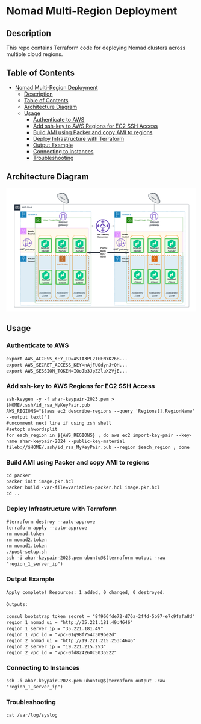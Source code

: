 # Nomad Multi-Region Deployment

## Description

This repo contains Terraform code for deploying Nomad clusters across multiple cloud regions.

## Table of Contents
- [Nomad Multi-Region Deployment](#nomad-multi-region-deployment)
  - [Description](#description)
  - [Table of Contents](#table-of-contents)
  - [Architecture Diagram](#architecture-diagram)
  - [Usage](#usage)
    - [Authenticate to AWS](#authenticate-to-aws)
    - [Add ssh-key to AWS Regions for EC2 SSH Access](#add-ssh-key-to-aws-regions-for-ec2-ssh-access)
    - [Build AMI using Packer and copy AMI to regions](#build-ami-using-packer-and-copy-ami-to-regions)
    - [Deploy Infrastructure with Terraform](#deploy-infrastructure-with-terraform)
    - [Output Example](#output-example)
    - [Connecting to Instances](#connecting-to-instances)
    - [Troubleshooting](#troubleshooting)

## Architecture Diagram
![Nomad Multi Region](./assets/nomad-multi-region.png "Nomad Multi Region")



## Usage

### Authenticate to AWS
```
export AWS_ACCESS_KEY_ID=ASIA3PL2TGENYK26B...
export AWS_SECRET_ACCESS_KEY=nAjFUOdynJ+OH...
export AWS_SESSION_TOKEN=IQoJb3JpZ2luX2VjE...
```

### Add ssh-key to AWS Regions for EC2 SSH Access

```
ssh-keygen -y -f ahar-keypair-2023.pem > $HOME/.ssh/id_rsa_MyKeyPair.pub
AWS_REGIONS="$(aws ec2 describe-regions --query 'Regions[].RegionName' --output text)"]
#uncomment next line if using zsh shell
#setopt shwordsplit
for each_region in ${AWS_REGIONS} ; do aws ec2 import-key-pair --key-name ahar-keypair-2024 --public-key-material fileb://$HOME/.ssh/id_rsa_MyKeyPair.pub --region $each_region ; done
```

### Build AMI using Packer and copy AMI to regions

```
cd packer
packer init image.pkr.hcl
packer build -var-file=variables-packer.hcl image.pkr.hcl
cd ..
```

### Deploy Infrastructure with Terraform
```
#terraform destroy --auto-approve
terraform apply --auto-approve
rm nomad.token
rm nomad2.token
rm nomad1.token
./post-setup.sh
ssh -i ahar-keypair-2023.pem ubuntu@$(terraform output -raw "region_1_server_ip")

```

### Output Example
```
Apply complete! Resources: 1 added, 0 changed, 0 destroyed.

Outputs:

consul_bootstrap_token_secret = "8f966fde72-d76a-2f4d-5b97-e7c9fafa8d"
region_1_nomad_ui = "http://35.221.181.49:4646"
region_1_server_ip = "35.221.181.49"
region_1_vpc_id = "vpc-01g98f754c309be2d"
region_2_nomad_ui = "http://19.221.215.253:4646"
region_2_server_ip = "19.221.215.253"
region_2_vpc_id = "vpc-0fd824260c5035522"

```

### Connecting to Instances
```
ssh -i ahar-keypair-2023.pem ubuntu@$(terraform output -raw "region_1_server_ip")
```

### Troubleshooting
```
cat /var/log/syslog
```